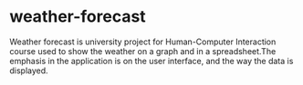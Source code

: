 # weather-forecast

Weather forecast is university project for Human-Computer Interaction course used to show the weather on a graph and in a spreadsheet.The 
emphasis in the application is on the user interface, and the way the data is displayed. 
